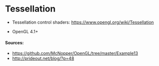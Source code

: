# Tessellation

* Tessellation control shaders: https://www.opengl.org/wiki/Tessellation

* OpenGL 4.1+

#### Sources:

* https://github.com/McNopper/OpenGL/tree/master/Example13
* http://prideout.net/blog/?p=48
